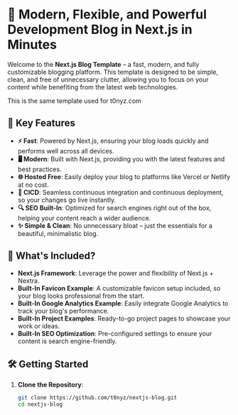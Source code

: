 # 🚀 Modern, Flexible, and Powerful Development Blog in Next.js in Minutes

Welcome to the **Next.js Blog Template** – a fast, modern, and fully customizable blogging platform. This template is designed to be simple, clean, and free of unnecessary clutter, allowing you to focus on your content while benefiting from the latest web technologies.

This is the same template used for t0nyz.com

## 🌟 Key Features

- **⚡ Fast**: Powered by Next.js, ensuring your blog loads quickly and performs well across all devices.
- **🖥️ Modern**: Built with Next.js, providing you with the latest features and best practices.
- **🌐 Hosted Free**: Easily deploy your blog to platforms like Vercel or Netlify at no cost.
- **🔄 CICD**: Seamless continuous integration and continuous deployment, so your changes go live instantly.
- **🔍 SEO Built-In**: Optimized for search engines right out of the box, helping your content reach a wider audience.
- **✨ Simple & Clean**: No unnecessary bloat – just the essentials for a beautiful, minimalistic blog.

## 🚀 What's Included?

- **Next.js Framework**: Leverage the power and flexibility of Next.js + Nextra.
- **Built-In Favicon Example**: A customizable favicon setup included, so your blog looks professional from the start.
- **Built-In Google Analytics Example**: Easily integrate Google Analytics to track your blog's performance.
- **Built-In Project Examples**: Ready-to-go project pages to showcase your work or ideas.
- **Built-In SEO Optimization**: Pre-configured settings to ensure your content is search engine-friendly.

## 🛠️ Getting Started

1. **Clone the Repository**:
   ```bash
   git clone https://github.com/t0nyz/nextjs-blog.git
   cd nextjs-blog
